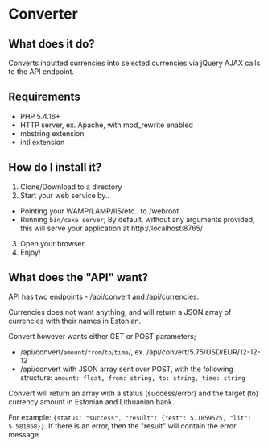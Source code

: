 Converter
=========

What does it do?
----------------

Converts inputted currencies into selected currencies via jQuery AJAX calls to the API endpoint.

Requirements
------------

- PHP 5.4.16+
- HTTP server, ex. Apache, with mod_rewrite enabled
- mbstring extension
- intl extension

How do I install it?
--------------------

1. Clone/Download to a directory
2. Start your web service by.. 
  - Pointing your WAMP/LAMP/IIS/etc.. to <directory>/webroot
  - Running `bin/cake server`; By default, without any arguments provided, this will serve your application at http://localhost:8765/
3. Open your browser
4. Enjoy!

What does the "API" want?
-------------------------

API has two endpoints - /api/convert and /api/currencies. 

Currencies does not want anything, and will return a JSON array of currencies with their names in Estonian.

Convert however wants either GET or POST parameters;
- /api/convert/`amount`/`from`/`to`/`time`/, ex. /api/convert/5.75/USD/EUR/12-12-12
- /api/convert with JSON array sent over POST, with the following structure:
  `amount: float, from: string, to: string, time: string`

Convert will return an array with a status (success/error) and the target (to) currency amount in Estonian and Lithuanian bank.

For example: `{status: "success", "result": {"est": 5.1859525, "lit": 5.581868}}`. If there is an error, then the "result" will contain the error message.
